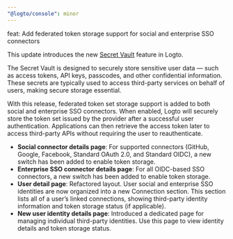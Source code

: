 ```yaml
---
"@logto/console": minor
---
```


feat: Add federated token storage support for social and enterprise SSO connectors

This update introduces the new [Secret Vault](https://docs.logto.io/secret-vault/) feature in Logto.

The Secret Vault is designed to securely store sensitive user data — such as access tokens, API keys, passcodes, and other confidential information. These secrets are typically used to access third-party services on behalf of users, making secure storage essential.

With this release, federated token set storage support is added to both social and enterprise SSO connectors. When enabled, Logto will securely store the token set issued by the provider after a successful user authentication. Applications can then retrieve the access token later to access third-party APIs without requiring the user to reauthenticate.

- **Social connector details page**: For supported connectors (GitHub, Google, Facebook, Standard OAuth 2.0, and Standard OIDC), a new switch has been added to enable token storage.
- **Enterprise SSO connector details page**: For all OIDC-based SSO connectors, a new switch has been added to enable token storage.
- **User detail page**: Refactored layout. User social and enterprise SSO identities are now organized into a new Connection section. This section lists all of a user’s linked connections, showing third-party identity information and token storage status (if applicable).
- **New user identity details page**: Introduced a dedicated page for managing individual third-party identities. Use this page to view identity details and token storage status.
